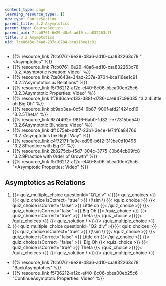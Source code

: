 ```yaml
---
content_type: page
learning_resource_types: []
ocw_type: CourseSection
parent_title: 3.2 Asymptotics
parent_type: CourseSection
parent_uid: 7fcb0761-6e29-48a6-ad10-caa832263c78
title: 3.2 Asymptotics
uid: 7ce8643e-34ad-237e-8704-bca116ee1c91
---
```


*   {{% resource_link 7fcb0761-6e29-48a6-ad10-caa832263c78 "\<Asymptotics" %}}
*   {{% resource_link 7fcb0761-6e29-48a6-ad10-caa832263c78 "3.2.1Asymptotic Notation: Video" %}}
*   {{% resource_link 7ce8643e-34ad-237e-8704-bca116ee1c91 "3.2.2Asymptotics as Relations" %}}
*   {{% resource_link f5736212-af2c-ef40-8c06-bbea00eb25c6 "3.2.3Asymptotic Properties: Video" %}}
*   {{% resource_link 1f7846ca-c133-388f-d786-cae947c99035 "3.2.4Little oh Big Oh" %}}
*   {{% resource_link bb9ab3ea-0c54-6b87-900f-afd21424cd19 "3.2.5Theta" %}}
*   {{% resource_link 6874492c-9816-6ab0-1d32-ee77315bd540 "3.2.6Asymptotic Blunders: Video" %}}
*   {{% resource_link df4075eb-ddf7-23b1-3e4e-1e74f6a84766 "3.2.7Asymptotics the Right Way" %}}
*   {{% resource_link c4f72171-1e9e-ed96-b6f2-319be0d10496 "3.2.8Practice with Big O" %}}
*   {{% resource_link 2b8275cb-f5d7-304c-3775-80b64cb09fc8 "3.2.9Practice with Order of Growth" %}}
*   {{% resource_link f5736212-af2c-ef40-8c06-bbea00eb25c6 "\>Asymptotic Properties: Video" %}}

Asymptotics as Relations
------------------------

  

1.  {{< quiz_multiple_choice questionId="Q1_div" >}}{{< quiz_choices >}}{{< quiz_choice isCorrect="true" >}}&nbsp;\\(\\sim \\)&nbsp;{{< /quiz_choice >}}
    {{< quiz_choice isCorrect="false" >}}&nbsp;Little oh&nbsp;{{< /quiz_choice >}}
    {{< quiz_choice isCorrect="false" >}}&nbsp;Big Oh&nbsp;{{< /quiz_choice >}}
    {{< quiz_choice isCorrect="true" >}}&nbsp;Theta&nbsp;{{< /quiz_choice >}}{{< /quiz_choices >}}
    {{< quiz_solution / >}}{{< /quiz_multiple_choice >}}
2.  {{< quiz_multiple_choice questionId="Q2_div" >}}{{< quiz_choices >}}{{< quiz_choice isCorrect="true" >}}&nbsp;\\(\\sim \\)&nbsp;{{< /quiz_choice >}}
    {{< quiz_choice isCorrect="false" >}}&nbsp;Little oh&nbsp;{{< /quiz_choice >}}
    {{< quiz_choice isCorrect="false" >}}&nbsp; Big Oh&nbsp;{{< /quiz_choice >}}
    {{< quiz_choice isCorrect="true" >}}&nbsp;Theta&nbsp;{{< /quiz_choice >}}{{< /quiz_choices >}}
    {{< quiz_solution / >}}{{< /quiz_multiple_choice >}}

*   {{% resource_link 7fcb0761-6e29-48a6-ad10-caa832263c78 "BackAsymptotics" %}}
*   {{% resource_link f5736212-af2c-ef40-8c06-bbea00eb25c6 "ContinueAsymptotic Properties: Video" %}}